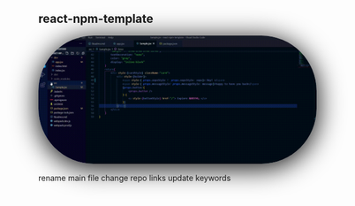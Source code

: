## react-npm-template

<img src="./assets/npm-react.gif" alt="drawing" style="width:800px; border-radius: 100px; box-shadow: 0 0.4rem 3rem black"/>

rename main file
change repo links
update keywords
